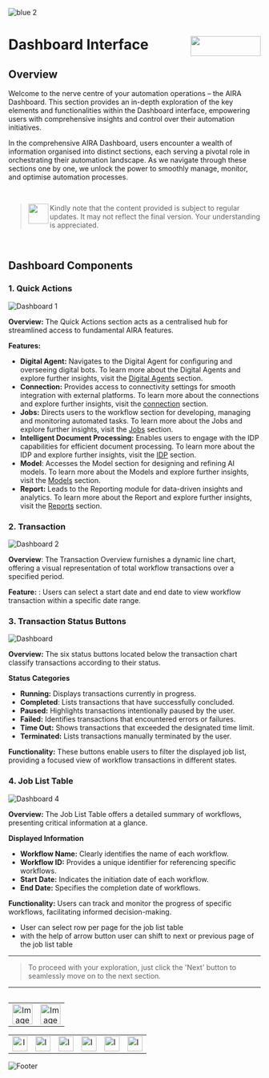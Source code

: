 ![blue 2](https://github.com/airacommunity/AIRA-User-Guide/assets/153823636/d8d04150-3b32-4b48-8485-07dc3c67fbaa)
# Dashboard Interface  <img align="right" width="140" height="40" src="https://github.com/airacommunity/AIRA-User-Guide-Images/blob/main/ARIA%20Logo%202.png?raw=true">

## Overview

Welcome to the nerve centre of your automation operations – the AIRA Dashboard. This section provides an in-depth exploration of the key elements and functionalities within the Dashboard interface, empowering users with comprehensive insights and control over their automation initiatives.

In the comprehensive AIRA Dashboard, users encounter a wealth of information organised into distinct sections, each serving a pivotal role in orchestrating their automation landscape. As we navigate through these sections one by one, we unlock the power to smoothly manage, monitor, and optimise automation processes.

<br>

> <img align="left" width="40" height="40" src="https://github.com/airacommunity/AIRA-User-Guide-Images/blob/main/Icon-Warning.png?raw=true"> Kindly note that the content provided is subject to regular updates. It may not reflect the final version. Your understanding is appreciated.

<br>


## Dashboard Components

### 1. Quick Actions

![Dashboard 1](https://github.com/airacommunity/AIRA-User-Guide-Images/blob/main/Dashboard%201.gif)

**Overview:** The Quick Actions section acts as a centralised hub for streamlined access to fundamental AIRA features.

**Features:**

-   **Digital Agent:** Navigates to the Digital Agent for configuring and overseeing digital bots. To learn more about the Digital Agents and explore further insights, visit the [Digital Agents](https://github.com/airacommunity/AIRA-User-Guide/blob/main/I.%20Digitla%20Agents.md) section.
-   **Connection:** Provides access to connectivity settings for smooth integration with external platforms. To learn more about the connections and explore further insights, visit the [connection](https://github.com/airacommunity/AIRA-User-Guide/blob/main/H.%20Connections.md) section.
-   **Jobs:** Directs users to the workflow section for developing, managing and monitoring automated tasks. To learn more about the Jobs and explore further insights, visit the [Jobs](https://github.com/airacommunity/AIRA-User-Guide/blob/main/F.%20Workflow%20Creation%20Guide.md) section.
-   **Intelligent Document Processing:** Enables users to engage with the IDP capabilities for efficient document processing. To learn more about the IDP and explore further insights, visit the [IDP](https://github.com/airacommunity/AIRA-User-Guide/blob/main/J.%20Intelligent%20Document%20Processing.md) section. 
-   **Model**: Accesses the Model section for designing and refining AI models. To learn more about the Models and explore further insights, visit the [Models](https://github.com/airacommunity/AIRA-User-Guide/blob/main/K.%20Models.md) section.  
-   **Report:** Leads to the Reporting module for data-driven insights and analytics. To learn more about the Report and explore further insights, visit the [Reports](https://github.com/airacommunity/AIRA-User-Guide/blob/main/M.%20Reports.md) section.
    

### 2. Transaction

![Dashboard 2](https://github.com/airacommunity/AIRA-User-Guide-Images/blob/main/Dashboard%202.gif)

**Overview**: The Transaction Overview furnishes a dynamic line chart, offering a visual representation of total workflow transactions over a specified period.

**Feature:** : Users can select a start date and end date to view workflow transaction within a specific date range.


### 3. Transaction Status Buttons

![Dashboard](https://github.com/airacommunity/AIRA-User-Guide-Images/blob/main/Dashboard%203.gif)

**Overview:**  The six status buttons located below the transaction chart classify transactions according to their status.

**Status Categories**

-   **Running:** Displays transactions currently in progress.
-   **Completed**: Lists transactions that have successfully concluded.
-   **Paused:** Highlights transactions intentionally paused by the user.
-   **Failed:** Identifies transactions that encountered errors or failures.
-   **Time Out:** Shows transactions that exceeded the designated time limit.
-   **Terminated:** Lists transactions manually terminated by the user.
  
**Functionality:** These buttons enable users to filter the displayed job list, providing a focused view of workflow transactions in different states.

### 4. Job List Table

![Dashboard 4](https://github.com/airacommunity/AIRA-User-Guide-Images/blob/main/Dashboard%204.gif)

**Overview:** The Job List Table offers a detailed summary of workflows, presenting critical information at a glance.

**Displayed Information**

-   **Workflow Name:** Clearly identifies the name of each workflow.
-   **Workflow ID:** Provides a unique identifier for referencing specific workflows.
-   **Start Date:** Indicates the initiation date of each workflow.
-   **End Date:** Specifies the completion date of workflows.

**Functionality:** Users can track and monitor the progress of specific workflows, facilitating informed decision-making.

- User can select row per page for the job list table
- with the help of arrow button user can shift to next or previous page of the job list table

----

> To proceed with your exploration, just click the 'Next' button to seamlessly move on to the next section.

---

<table align="right" border="0">
    <tr>
      <td align="center"><a href="https://github.com/airacommunity/AIRA-User-Guide/blob/main/D.%20Getting%20Started%20with%20AIRA.md"><img src="https://github.com/airacommunity/AIRA-User-Guide-Images/blob/main/icon-previous.png" alt="Image 5" width="40" height="40"></a></td>
      <td align="center"><a href="https://github.com/airacommunity/AIRA-User-Guide/blob/main/F.%20Workflow%20Creation%20Guide.md"><img src="https://github.com/airacommunity/AIRA-User-Guide-Images/blob/main/icon-next.png" alt="Image 5" width="40" height="40"></a></td>
    </tr>
</table>

<br>
<br>
<br>

<table border="0" align="center">
  <tr>
    <td align="center"><a href="https://aira.fr/"><img src="https://github.com/airacommunity/AIRA-User-Guide-Images/blob/main/icon-website.png?raw=true" alt="Image 5" width="30" height="30"></a></td>
    <td><a href="https://www.linkedin.com/company/aira-rpa/"><img src="https://github.com/airacommunity/AIRA-User-Guide-Images/blob/main/icon%20-%20linkedin.png?raw=true" alt="Image 1" width="30" height="30"></a></td>
    <td><a href="https://www.instagram.com/connect_aira/"><img src="https://github.com/airacommunity/AIRA-User-Guide-Images/blob/main/icon-instagram.png?raw=true" alt="Image 2" width="30" height="30"></a></td>
    <td><a href="https://www.youtube.com/channel/UCHHCcwQrx-_19sAhu-2R4ww"><img src="https://github.com/airacommunity/AIRA-User-Guide-Images/blob/main/icon%20-%20youtube.png?raw=true" alt="Image 3" width="30" height="30"></a></td>
    <td><a href="https://twitter.com/Aira_RPA"><img src="https://github.com/airacommunity/AIRA-User-Guide-Images/blob/main/icon%20-%20twitter.png?raw=true" alt="Image 4" width="30" height="30"></a></td>
    <td><a href="mailto:connect@aira.fr"><img src="https://github.com/airacommunity/AIRA-User-Guide-Images/blob/main/icon%20-%20gmail.png?raw=true" alt="Image 6" width="30" height="30"></a></td>
  </tr>
</table>


![Footer](https://github.com/airacommunity/AIRA-User-Guide/assets/153823636/6bb25f04-ad9c-476c-b653-c3c1dac1a868)

